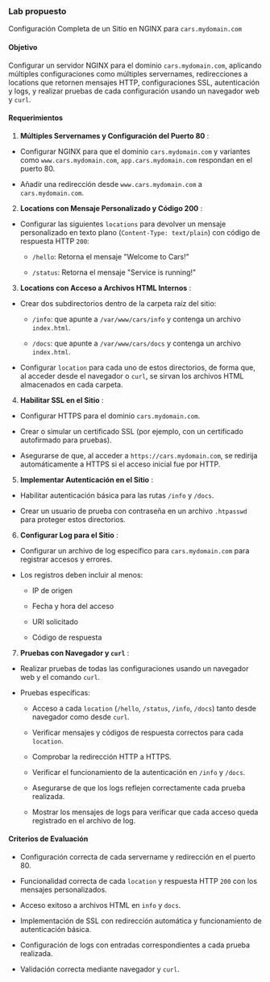 ### Lab propuesto

Configuración Completa de un Sitio en NGINX para `cars.mydomain.com`
#### Objetivo 
Configurar un servidor NGINX para el dominio `cars.mydomain.com`, aplicando múltiples configuraciones como múltiples servernames, redirecciones a locations que retornen mensajes HTTP, configuraciones SSL, autenticación y logs, y realizar pruebas de cada configuración usando un navegador web y `curl`.
#### Requerimientos 
 
1. **Múltiples Servernames y Configuración del Puerto 80** : 
  - Configurar NGINX para que el dominio `cars.mydomain.com` y variantes como `www.cars.mydomain.com`, `app.cars.mydomain.com` respondan en el puerto 80.
 
  - Añadir una redirección desde `www.cars.mydomain.com` a `cars.mydomain.com`.
 
2. **Locations con Mensaje Personalizado y Código 200** : 
  - Configurar las siguientes `locations` para devolver un mensaje personalizado en texto plano (`Content-Type: text/plain`) con código de respuesta HTTP `200`: 
    - `/hello`: Retorna el mensaje "Welcome to Cars!"
 
    - `/status`: Retorna el mensaje "Service is running!"
 
3. **Locations con Acceso a Archivos HTML Internos** : 
  - Crear dos subdirectorios dentro de la carpeta raíz del sitio: 
    - `/info`: que apunte a `/var/www/cars/info` y contenga un archivo `index.html`.
 
    - `/docs`: que apunte a `/var/www/cars/docs` y contenga un archivo `index.html`.
 
  - Configurar `location` para cada uno de estos directorios, de forma que, al acceder desde el navegador o `curl`, se sirvan los archivos HTML almacenados en cada carpeta.
 
4. **Habilitar SSL en el Sitio** : 
  - Configurar HTTPS para el dominio `cars.mydomain.com`.

  - Crear o simular un certificado SSL (por ejemplo, con un certificado autofirmado para pruebas).
 
  - Asegurarse de que, al acceder a `https://cars.mydomain.com`, se redirija automáticamente a HTTPS si el acceso inicial fue por HTTP.
 
5. **Implementar Autenticación en el Sitio** : 
  - Habilitar autenticación básica para las rutas `/info` y `/docs`.
 
  - Crear un usuario de prueba con contraseña en un archivo `.htpasswd` para proteger estos directorios.
 
6. **Configurar Log para el Sitio** : 
  - Configurar un archivo de log específico para `cars.mydomain.com` para registrar accesos y errores.
 
  - Los registros deben incluir al menos:
    - IP de origen

    - Fecha y hora del acceso

    - URI solicitado

    - Código de respuesta
 
7. **Pruebas con Navegador y `curl`** : 
  - Realizar pruebas de todas las configuraciones usando un navegador web y el comando `curl`.
 
  - Pruebas específicas: 
    - Acceso a cada `location` (`/hello`, `/status`, `/info`, `/docs`) tanto desde navegador como desde `curl`.
 
    - Verificar mensajes y códigos de respuesta correctos para cada `location`.

    - Comprobar la redirección HTTP a HTTPS.
 
    - Verificar el funcionamiento de la autenticación en `/info` y `/docs`.

    - Asegurarse de que los logs reflejen correctamente cada prueba realizada.

    - Mostrar los mensajes de logs para verificar que cada acceso queda registrado en el archivo de log.

#### Criterios de Evaluación 

- Configuración correcta de cada servername y redirección en el puerto 80.
 
- Funcionalidad correcta de cada `location` y respuesta HTTP `200` con los mensajes personalizados.
 
- Acceso exitoso a archivos HTML en `info` y `docs`.

- Implementación de SSL con redirección automática y funcionamiento de autenticación básica.

- Configuración de logs con entradas correspondientes a cada prueba realizada.
 
- Validación correcta mediante navegador y `curl`.
